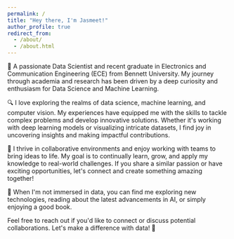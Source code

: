 ```yaml
---
permalink: /
title: "Hey there, I'm Jasmeet!"
author_profile: true
redirect_from: 
  - /about/
  - /about.html
---
```


👋 A passionate Data Scientist and recent graduate in Electronics and Communication Engineering (ECE) from Bennett University. My journey through academia and research has been driven by a deep curiosity and enthusiasm for Data Science and Machine Learning. 

🔍 I love exploring the realms of data science, machine learning, and computer vision. My experiences have equipped me with the skills to tackle complex problems and develop innovative solutions. Whether it's working with deep learning models or visualizing intricate datasets, I find joy in uncovering insights and making impactful contributions.

🤝 I thrive in collaborative environments and enjoy working with teams to bring ideas to life. My goal is to continually learn, grow, and apply my knowledge to real-world challenges. If you share a similar passion or have exciting opportunities, let's connect and create something amazing together!

🌟 When I'm not immersed in data, you can find me exploring new technologies, reading about the latest advancements in AI, or simply enjoying a good book. 

Feel free to reach out if you'd like to connect or discuss potential collaborations. Let's make a difference with data! 🚀
